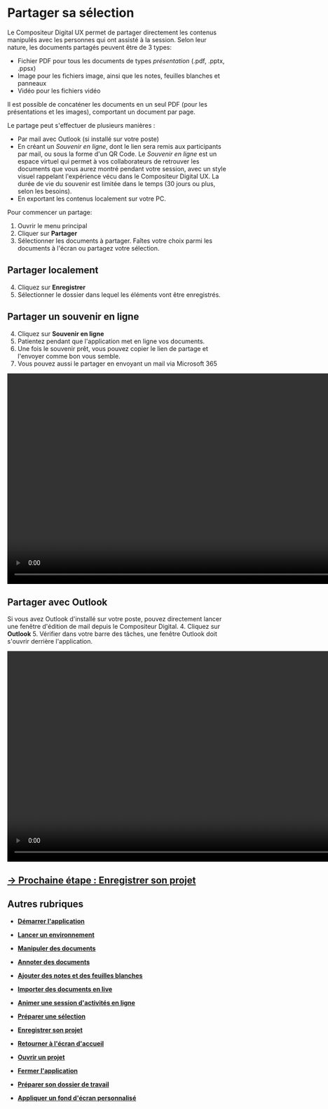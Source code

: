 # Partager sa sélection

Le Compositeur Digital UX permet de partager directement les contenus manipulés avec les personnes qui ont assisté à la session. Selon leur nature, les documents partagés peuvent être de 3 types:
- Fichier PDF pour tous les documents de types *présentation* (.pdf, .pptx, .ppsx)
- Image pour les fichiers image, ainsi que les notes, feuilles blanches et panneaux
- Vidéo pour les fichiers vidéo

Il est possible de concaténer les documents en un seul PDF (pour les présentations et les images), comportant un document par page.

Le partage peut s'effectuer de plusieurs manières : 
- Par mail avec Outlook (si installé sur votre poste)
- En créant un *Souvenir en ligne*, dont le lien sera remis aux participants par mail, ou sous la forme d'un QR Code. Le *Souvenir en ligne* est un espace virtuel qui permet à vos collaborateurs de retrouver les documents que vous aurez montré pendant votre session, avec un style visuel rappelant l'expérience vécu dans le Compositeur Digital UX. La durée de vie du souvenir est limitée dans le temps (30 jours ou plus, selon les besoins).
- En exportant les contenus localement sur votre PC.

Pour commencer un partage:

1. Ouvrir le menu principal
2. Cliquer sur **Partager**
3. Sélectionner les documents à partager. Faîtes votre choix parmi les documents à l'écran ou partagez votre sélection.

## Partager localement

4. Cliquez sur **Enregistrer**
5. Sélectionner le dossier dans lequel les éléments vont être enregistrés.

## Partager un souvenir en ligne

4. Cliquez sur **Souvenir en ligne**
5. Patientez pendant que l'application met en ligne vos documents.
6. Une fois le souvenir prêt, vous pouvez copier le lien de partage et l'envoyer comme bon vous semble.
7. Vous pouvez aussi le partager en envoyant un mail via Microsoft 365

<video controls muted loop autoplay width="864" height="480">
	<source src="./media/share-selection-souvenir.mp4" type="video/mp4">
</video>

## Partager avec Outlook

Si vous avez Outlook d'installé sur votre poste, pouvez directement lancer une fenêtre d'édition de mail depuis le Compositeur Digital.
4. Cliquez sur **Outlook**
5. Vérifier dans votre barre des tâches, une fenêtre Outlook doit s'ouvrir derrière l'application.

<video controls muted loop autoplay width="864" height="480">
	<source src="./media/share-selection-outlook.mp4" type="video/mp4">
</video>

## [&rarr; Prochaine étape : Enregistrer son projet](./save-project.md)

## Autres rubriques 
* [**Démarrer l'application**](./start-app.md)
* [**Lancer un environnement**](./new-universe.md)
* [**Manipuler des documents**](./manipulate-doc.md)
* [**Annoter des documents**](./annotate.md)
* [**Ajouter des notes et des feuilles blanches**](./add-notes.md)
* [**Importer des documents en live**](./import-docs.md)
* [**Animer une session d'activités en ligne**](./companion.md)
* [**Préparer une sélection**](./prepare-selection.md)
* [**Enregistrer son projet**](./save-project.md)
* [**Retourner à l'écran d'accueil**](./back-home.md)
* [**Ouvrir un projet**](./open-project.md)
* [**Fermer l'application**](./close-app.md)

* [**Préparer son dossier de travail**](./prepare-content.md)
* [**Appliquer un fond d'écran personnalisé**](./change-background.md)
